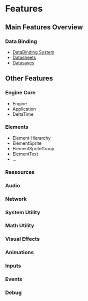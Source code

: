 # Features

## Main Features Overview

### Data Binding

- [DataBinding System](./Features/Databinding.md)
- [Datasheets](./Features/Datasheets.md)
- [Datasaves](./Features/Datasaves.md)

## Other Features

### Engine Core

- Engine
- Application
- DeltaTime

### Elements

- Element Hierarchy
- ElementSprite
- ElementSpriteGroup
- ElementText
- ...

### Ressources

### Audio

### Network

### System Utility

### Math Utility

### Visual Effects

### Animations

### Inputs

### Events

### Debug

